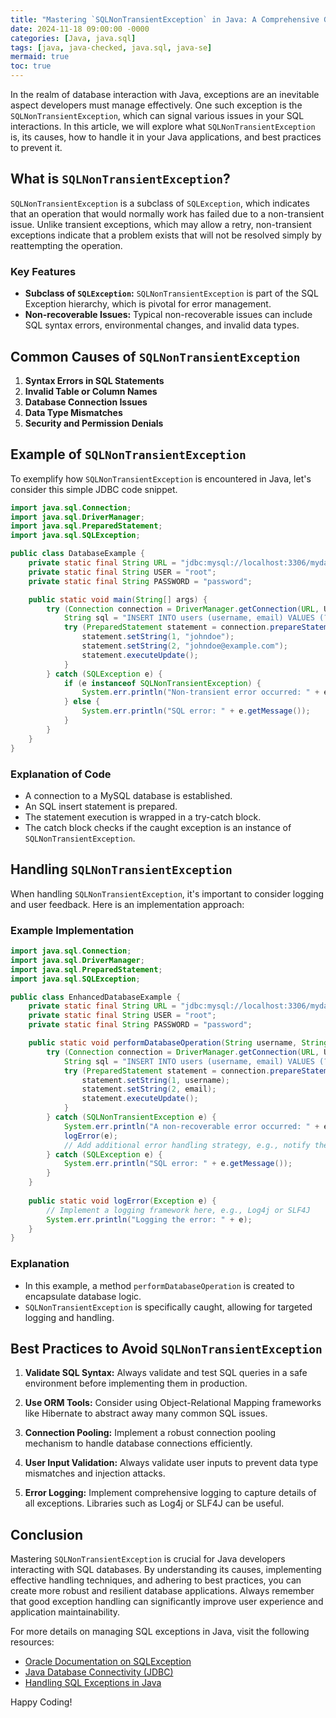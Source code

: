 ```yaml
---
title: "Mastering `SQLNonTransientException` in Java: A Comprehensive Guide for Developers"
date: 2024-11-18 09:00:00 -0000
categories: [Java, java.sql]
tags: [java, java-checked, java.sql, java-se]
mermaid: true
toc: true
---
```



In the realm of database interaction with Java, exceptions are an inevitable aspect developers must manage effectively. One such exception is the `SQLNonTransientException`, which can signal various issues in your SQL interactions. In this article, we will explore what `SQLNonTransientException` is, its causes, how to handle it in your Java applications, and best practices to prevent it.

## What is `SQLNonTransientException`?

`SQLNonTransientException` is a subclass of `SQLException`, which indicates that an operation that would normally work has failed due to a non-transient issue. Unlike transient exceptions, which may allow a retry, non-transient exceptions indicate that a problem exists that will not be resolved simply by reattempting the operation.

### Key Features
- **Subclass of `SQLException`:** `SQLNonTransientException` is part of the SQL Exception hierarchy, which is pivotal for error management.
- **Non-recoverable Issues:** Typical non-recoverable issues can include SQL syntax errors, environmental changes, and invalid data types.

## Common Causes of `SQLNonTransientException`

1. **Syntax Errors in SQL Statements**
2. **Invalid Table or Column Names**
3. **Database Connection Issues**
4. **Data Type Mismatches**
5. **Security and Permission Denials**

## Example of `SQLNonTransientException`

To exemplify how `SQLNonTransientException` is encountered in Java, let's consider this simple JDBC code snippet.

```java
import java.sql.Connection;
import java.sql.DriverManager;
import java.sql.PreparedStatement;
import java.sql.SQLException;

public class DatabaseExample {
    private static final String URL = "jdbc:mysql://localhost:3306/mydatabase";
    private static final String USER = "root";
    private static final String PASSWORD = "password";

    public static void main(String[] args) {
        try (Connection connection = DriverManager.getConnection(URL, USER, PASSWORD)) {
            String sql = "INSERT INTO users (username, email) VALUES (?, ?)";
            try (PreparedStatement statement = connection.prepareStatement(sql)) {
                statement.setString(1, "johndoe");
                statement.setString(2, "johndoe@example.com");
                statement.executeUpdate();
            }
        } catch (SQLException e) {
            if (e instanceof SQLNonTransientException) {
                System.err.println("Non-transient error occurred: " + e.getMessage());
            } else {
                System.err.println("SQL error: " + e.getMessage());
            }
        }
    }
}
```

### Explanation of Code
- A connection to a MySQL database is established.
- An SQL insert statement is prepared.
- The statement execution is wrapped in a try-catch block.
- The catch block checks if the caught exception is an instance of `SQLNonTransientException`.

## Handling `SQLNonTransientException`

When handling `SQLNonTransientException`, it's important to consider logging and user feedback. Here is an implementation approach:

### Example Implementation

```java
import java.sql.Connection;
import java.sql.DriverManager;
import java.sql.PreparedStatement;
import java.sql.SQLException;

public class EnhancedDatabaseExample {
    private static final String URL = "jdbc:mysql://localhost:3306/mydatabase";
    private static final String USER = "root";
    private static final String PASSWORD = "password";

    public static void performDatabaseOperation(String username, String email) {
        try (Connection connection = DriverManager.getConnection(URL, USER, PASSWORD)) {
            String sql = "INSERT INTO users (username, email) VALUES (?, ?)";
            try (PreparedStatement statement = connection.prepareStatement(sql)) {
                statement.setString(1, username);
                statement.setString(2, email);
                statement.executeUpdate();
            }
        } catch (SQLNonTransientException e) {
            System.err.println("A non-recoverable error occurred: " + e.getMessage());
            logError(e);
            // Add additional error handling strategy, e.g., notify the user.
        } catch (SQLException e) {
            System.err.println("SQL error: " + e.getMessage());
        }
    }
    
    public static void logError(Exception e) {
        // Implement a logging framework here, e.g., Log4j or SLF4J
        System.err.println("Logging the error: " + e);
    }
}
```

### Explanation
- In this example, a method `performDatabaseOperation` is created to encapsulate database logic.
- `SQLNonTransientException` is specifically caught, allowing for targeted logging and handling.

## Best Practices to Avoid `SQLNonTransientException`

1. **Validate SQL Syntax:** Always validate and test SQL queries in a safe environment before implementing them in production.

2. **Use ORM Tools:** Consider using Object-Relational Mapping frameworks like Hibernate to abstract away many common SQL issues.

3. **Connection Pooling:** Implement a robust connection pooling mechanism to handle database connections efficiently.

4. **User Input Validation:** Always validate user inputs to prevent data type mismatches and injection attacks.

5. **Error Logging:** Implement comprehensive logging to capture details of all exceptions. Libraries such as Log4j or SLF4J can be useful.

## Conclusion

Mastering `SQLNonTransientException` is crucial for Java developers interacting with SQL databases. By understanding its causes, implementing effective handling techniques, and adhering to best practices, you can create more robust and resilient database applications. Always remember that good exception handling can significantly improve user experience and application maintainability.

For more details on managing SQL exceptions in Java, visit the following resources:
- [Oracle Documentation on SQLException](https://docs.oracle.com/javase/8/docs/api/java/sql/SQLException.html)
- [Java Database Connectivity (JDBC)](https://docs.oracle.com/javase/tutorial/jdbc/)
- [Handling SQL Exceptions in Java](https://www.baeldung.com/jdbc-exceptions)

Happy Coding!